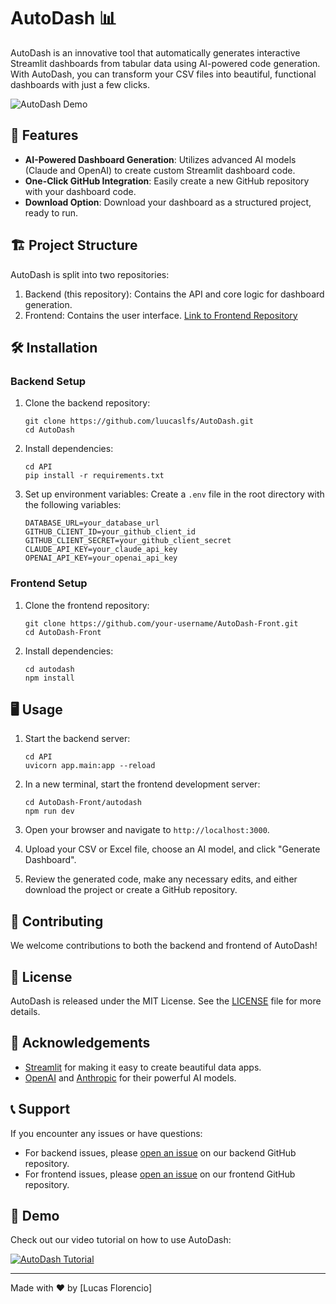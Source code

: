 # AutoDash 📊

AutoDash is an innovative tool that automatically generates interactive Streamlit dashboards from tabular data using AI-powered code generation. With AutoDash, you can transform your CSV files into beautiful, functional dashboards with just a few clicks.

![AutoDash Demo](https://i.imgur.com/b79yiqV.png)

## 🚀 Features

- **AI-Powered Dashboard Generation**: Utilizes advanced AI models (Claude and OpenAI) to create custom Streamlit dashboard code.
- **One-Click GitHub Integration**: Easily create a new GitHub repository with your dashboard code.
- **Download Option**: Download your dashboard as a structured project, ready to run.

## 🏗️ Project Structure

AutoDash is split into two repositories:

1. Backend (this repository): Contains the API and core logic for dashboard generation.
2. Frontend: Contains the user interface. [Link to Frontend Repository](https://github.com/luucaslfs/AutoDash-Front)

## 🛠️ Installation

### Backend Setup

1. Clone the backend repository:
   ```
   git clone https://github.com/luucaslfs/AutoDash.git
   cd AutoDash
   ```

2. Install dependencies:
   ```
   cd API
   pip install -r requirements.txt
   ```

3. Set up environment variables:
   Create a `.env` file in the root directory with the following variables:
   ```
   DATABASE_URL=your_database_url
   GITHUB_CLIENT_ID=your_github_client_id
   GITHUB_CLIENT_SECRET=your_github_client_secret
   CLAUDE_API_KEY=your_claude_api_key
   OPENAI_API_KEY=your_openai_api_key
   ```

### Frontend Setup

1. Clone the frontend repository:
   ```
   git clone https://github.com/your-username/AutoDash-Front.git
   cd AutoDash-Front
   ```

2. Install dependencies:
   ```
   cd autodash
   npm install
   ```

## 🖥️ Usage

1. Start the backend server:
   ```
   cd API
   uvicorn app.main:app --reload
   ```

2. In a new terminal, start the frontend development server:
   ```
   cd AutoDash-Front/autodash
   npm run dev
   ```

3. Open your browser and navigate to `http://localhost:3000`.

4. Upload your CSV or Excel file, choose an AI model, and click "Generate Dashboard".

5. Review the generated code, make any necessary edits, and either download the project or create a GitHub repository.

## 🤝 Contributing

We welcome contributions to both the backend and frontend of AutoDash! 

## 📄 License

AutoDash is released under the MIT License. See the [LICENSE](link-to-license-file) file for more details.

## 🙏 Acknowledgements

- [Streamlit](https://streamlit.io/) for making it easy to create beautiful data apps.
- [OpenAI](https://openai.com/) and [Anthropic](https://www.anthropic.com/) for their powerful AI models.

## 📞 Support

If you encounter any issues or have questions:
- For backend issues, please [open an issue](https://github.com/your-username/AutoDash/issues/new) on our backend GitHub repository.
- For frontend issues, please [open an issue](https://github.com/your-username/AutoDash-Front/issues/new) on our frontend GitHub repository.

## 🎥 Demo

Check out our video tutorial on how to use AutoDash:

[![AutoDash Tutorial](link-to-youtube-thumbnail)](link-to-youtube-video)

---

Made with ❤️ by [Lucas Florencio]